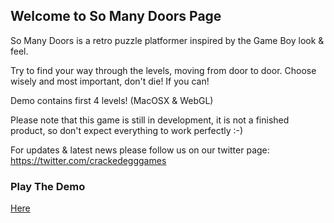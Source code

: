 ## Welcome to So Many Doors Page

<!--You can use the [editor on GitHub](https://github.com/uareurapid/somanydoors/edit/master/README.md) to maintain and preview the content for your website in Markdown files.-->
So Many Doors is a retro puzzle platformer inspired by the Game Boy look & feel.

Try to find your way through the levels, moving from door to door. Choose wisely and most important, don't die! If you can!

Demo contains first 4 levels! (MacOSX & WebGL)

Please note that this game is still in development, it is not a finished product, so don't expect everything to work perfectly :-)

For updates & latest news please follow us on our twitter page: https://twitter.com/crackedegggames 

<!--Whenever you commit to this repository, GitHub Pages will run [Jekyll](https://jekyllrb.com/) to rebuild the pages in your site, from the content in your Markdown files.-->

### Play The Demo

<a href="./SoManyDoors/index.html">Here</a>

<!-- Markdown is a lightweight and easy-to-use syntax for styling your writing. It includes conventions for-->

<!--```markdown-->
<!-- Syntax highlighted code block

# Header 1
## Header 2
### Header 3

- Bulleted
- List

1. Numbered
2. List

**Bold** and _Italic_ and `Code` text

[Link](url) and ![Image](src)
```

<!-- For more details see [GitHub Flavored Markdown](https://guides.github.com/features/mastering-markdown/).

### Jekyll Themes

Your Pages site will use the layout and styles from the Jekyll theme you have selected in your [repository settings](https://github.com/uareurapid/somanydoors/settings). The name of this theme is saved in the Jekyll `_config.yml` configuration file.

### Support or Contact

Having trouble with Pages? Check out our [documentation](https://help.github.com/categories/github-pages-basics/) or [contact support](https://github.com/contact) and we’ll help you sort it out.-->
